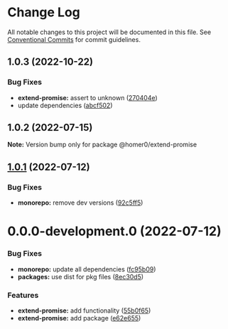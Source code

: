 # Change Log

All notable changes to this project will be documented in this file.
See [Conventional Commits](https://conventionalcommits.org) for commit guidelines.

## 1.0.3 (2022-10-22)

### Bug Fixes

- **extend-promise:** assert to unknown ([270404e](https://github.com/homer0/packages/commit/270404e292ffbca59ec818f7e20e008bb9d1ce89))
- update dependencies ([abcf502](https://github.com/homer0/packages/commit/abcf5027fce4cb7d37d9e4cf9aafc1846c7bceb0))

## 1.0.2 (2022-07-15)

**Note:** Version bump only for package @homer0/extend-promise

## [1.0.1](https://github.com/homer0/packages/compare/@homer0/extend-promise@0.0.0-development.0...@homer0/extend-promise@1.0.1) (2022-07-12)

### Bug Fixes

- **monorepo:** remove dev versions ([92c5ff5](https://github.com/homer0/packages/commit/92c5ff5cc9c579879f371c08edbc111b7e1d4319))

# 0.0.0-development.0 (2022-07-12)

### Bug Fixes

- **monorepo:** update all dependencies ([fc95b09](https://github.com/homer0/packages/commit/fc95b096bc4c2976ba5cd9c7354890137b66a3bd))
- **packages:** use dist for pkg files ([8ec30d5](https://github.com/homer0/packages/commit/8ec30d53c1198dcb3ed1380f20226787ece3e6b9))

### Features

- **extend-promise:** add functionality ([55b0f65](https://github.com/homer0/packages/commit/55b0f653df53ef4240175fed99fb5c25ecaaf7fb))
- **extend-promise:** add package ([e62e655](https://github.com/homer0/packages/commit/e62e655a1445afa1c53435094a8f4e084a0c2c7b))
